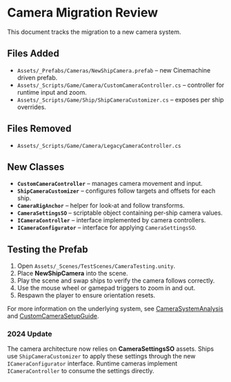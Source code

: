 # Camera Migration Review

This document tracks the migration to a new camera system.

## Files Added

- `Assets/_Prefabs/Cameras/NewShipCamera.prefab` – new Cinemachine driven prefab.
- `Assets/_Scripts/Game/Camera/CustomCameraController.cs` – controller for runtime input and zoom.
- `Assets/_Scripts/Game/Ship/ShipCameraCustomizer.cs` – exposes per ship overrides.

## Files Removed

- `Assets/_Scripts/Game/Camera/LegacyCameraController.cs`

## New Classes

- **`CustomCameraController`** – manages camera movement and input.
- **`ShipCameraCustomizer`** – configures follow targets and offsets for each ship.
- **`CameraRigAnchor`** – helper for look‑at and follow transforms.
- **`CameraSettingsSO`** – scriptable object containing per‑ship camera values.
- **`ICameraController`** – interface implemented by camera controllers.
- **`ICameraConfigurator`** – interface for applying `CameraSettingsSO`.

## Testing the Prefab

1. Open `Assets/_Scenes/TestScenes/CameraTesting.unity`.
2. Place **NewShipCamera** into the scene.
3. Play the scene and swap ships to verify the camera follows correctly.
4. Use the mouse wheel or gamepad triggers to zoom in and out.
5. Respawn the player to ensure orientation resets.

For more information on the underlying system, see
[CameraSystemAnalysis](CameraSystemAnalysis.md) and
[CustomCameraSetupGuide](CustomCameraSetupGuide.md).

### 2024 Update

The camera architecture now relies on **CameraSettingsSO** assets. Ships use
`ShipCameraCustomizer` to apply these settings through the new
`ICameraConfigurator` interface. Runtime cameras implement `ICameraController`
to consume the settings directly.
